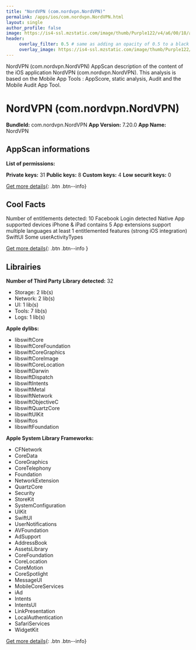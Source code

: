 ```yaml
---
title: "NordVPN (com.nordvpn.NordVPN)"
permalink: /apps/ios/com.nordvpn.NordVPN.html
layout: single
author_profile: false
image: https://is4-ssl.mzstatic.com/image/thumb/Purple122/v4/a6/00/18/a6001815-98ff-e54b-2a9f-c86639664275/AppIcon-0-0-1x_U007emarketing-0-0-0-7-0-0-sRGB-0-0-0-GLES2_U002c0-512MB-85-220-0-0.png/512x512bb.jpg
header: 
     overlay_filter: 0.5 # same as adding an opacity of 0.5 to a black background
     overlay_image: https://is4-ssl.mzstatic.com/image/thumb/Purple122/v4/a6/00/18/a6001815-98ff-e54b-2a9f-c86639664275/AppIcon-0-0-1x_U007emarketing-0-0-0-7-0-0-sRGB-0-0-0-GLES2_U002c0-512MB-85-220-0-0.png/512x512bb.jpg
---
```

NordVPN (com.nordvpn.NordVPN) AppScan description of the content of the iOS application NordVPN (com.nordvpn.NordVPN). This analysis is based on the Mobile App Tools : AppScore, static analysis, Audit and the Mobile Audit App Tool.

# NordVPN (com.nordvpn.NordVPN)

**BundleId:** com.nordvpn.NordVPN
**App Version:** 7.20.0
**App Name:** NordVPN


## AppScan informations 

**List of permissions:** 
  
  
**Private keys:** 31
**Public keys:** 8
**Custom keys:** 4
**Low securit keys:** 0
  
[Get more details](/pricing.html){: .btn .btn--info}

## Cool Facts

Number of entitlements detected: 10
Facebook Login detected
Native App
supported devices iPhone & iPad
contains 5 App extensions
support multiple languages
at least 1 entitlemented features (strong iOS integration)
SwiftUI
Some userActivityTypes
  
[Get more details](/pricing.html){: .btn .btn--info }

## Librairies 
**Number of Third Party Library detected:** 32
- Storage: 2 lib(s)
- Network: 2 lib(s)
- UI: 1 lib(s)
- Tools: 7 lib(s)
- Logs: 1 lib(s)


**Apple dylibs:**
- libswiftCore
- libswiftCoreFoundation
- libswiftCoreGraphics
- libswiftCoreImage
- libswiftCoreLocation
- libswiftDarwin
- libswiftDispatch
- libswiftIntents
- libswiftMetal
- libswiftNetwork
- libswiftObjectiveC
- libswiftQuartzCore
- libswiftUIKit
- libswiftos
- libswiftFoundation


**Apple System Library Frameworks:**
- CFNetwork
- CoreData
- CoreGraphics
- CoreTelephony
- Foundation
- NetworkExtension
- QuartzCore
- Security
- StoreKit
- SystemConfiguration
- UIKit
- SwiftUI
- UserNotifications
- AVFoundation
- AdSupport
- AddressBook
- AssetsLibrary
- CoreFoundation
- CoreLocation
- CoreMotion
- CoreSpotlight
- MessageUI
- MobileCoreServices
- iAd
- Intents
- IntentsUI
- LinkPresentation
- LocalAuthentication
- SafariServices
- WidgetKit


  
[Get more details](/pricing.html){: .btn .btn--info}

